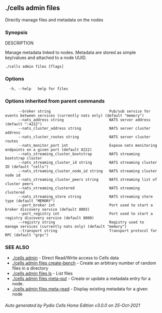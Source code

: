 ## ./cells admin files

Directly manage files and metadata on the nodes

### Synopsis


DESCRIPTION

  Manage metadata linked to nodes.
  Metadata are stored as simple key/values and attached to a node UUID.



```
./cells admin files [flags]
```

### Options

```
  -h, --help   help for files
```

### Options inherited from parent commands

```
      --broker string                           Pub/sub service for events between services (currently nats only) (default "memory")
      --nats_address string                     NATS server address (default ":4222")
      --nats_cluster_address string             NATS server cluster address
      --nats_cluster_routes string              NATS server cluster routes
      --nats_monitor_port int                   Expose nats monitoring endpoints on a given port (default 8222)
      --nats_streaming_cluster_bootstrap        NATS streaming bootstrap cluster
      --nats_streaming_cluster_id string        NATS streaming cluster ID (default "cells")
      --nats_streaming_cluster_node_id string   NATS streaming cluster node id
      --nats_streaming_cluster_peers string     NATS streaming list of cluster peers
      --nats_streaming_clustered                NATS streaming clustered
      --nats_streaming_store string             NATS streaming store type (default "MEMORY")
      --port_broker int                         Port used to start a broker discovery service (default 8003)
      --port_registry int                       Port used to start a registry discovery service (default 8000)
      --registry string                         Registry used to manage services (currently nats only) (default "memory")
      --transport string                        Transport protocol for RPC (default "grpc")
```

### SEE ALSO

* [./cells admin](./cells-admin)	 - Direct Read/Write access to Cells data
* [./cells admin files create-bench](./cells-admin-files-create-bench)	 - Create an arbitrary number of random files in a directory
* [./cells admin files ls](./cells-admin-files-ls)	 - List files
* [./cells admin files meta-put](./cells-admin-files-meta-put)	 - Create or update a metadata entry for a node.
* [./cells admin files meta-read](./cells-admin-files-meta-read)	 - Display existing metadata for a given node

###### Auto generated by Pydio Cells Home Edition v3.0.0 on 25-Oct-2021
